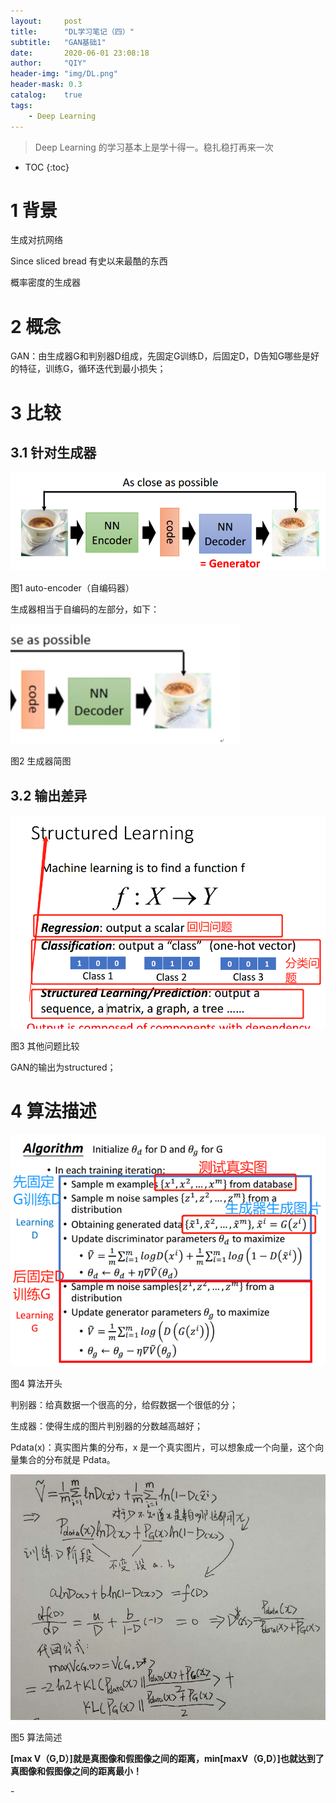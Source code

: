 ```yaml
---
layout:     post
title:      "DL学习笔记（四）"
subtitle:   "GAN基础1"
date:       2020-06-01 23:08:18
author:     "QIY"
header-img: "img/DL.png"
header-mask: 0.3 
catalog:    true
tags:
    - Deep Learning
---
```



> Deep Learning 的学习基本上是学十得一。稳扎稳打再来一次

* TOC
{:toc}

# **1 背景**

生成对抗网络

Since sliced bread 有史以来最酷的东西

概率密度的生成器

# **2 概念**

GAN：由生成器G和判别器D组成，先固定G训练D，后固定D，D告知G哪些是好的特征，训练G，循环迭代到最小损失；

# **3 比较**

## **3.1 针对生成器**

![](/img/in-post/200601_GAN/f939cde7263194898cea116971131955.png)

图1 auto-encoder（自编码器）

生成器相当于自编码的左部分，如下：

![](/img/in-post/200601_GAN/a4f5dc058e573b244008c5a421d43eb8.png)

图2 生成器简图

## **3.2 输出差异**

![](/img/in-post/200601_GAN/447243d5c3843e34218db1e31e4979e5.png)

图3 其他问题比较

GAN的输出为structured；

# **4 算法描述**

![](/img/in-post/200601_GAN/461716744ee5c52a6a024e03830a5686.png)

图4 算法开头

判别器：给真数据一个很高的分，给假数据一个很低的分；

生成器：使得生成的图片判别器的分数越高越好；

Pdata(x)：真实图片集的分布，x
是一个真实图片，可以想象成一个向量，这个向量集合的分布就是 Pdata。

![](/img/in-post/200601_GAN/cd4ccc4b748cdd032e2e5e448a789838.png)

图5 算法简述

**[max
V（G,D）]就是真图像和假图像之间的距离，min[maxV（G,D）]也就达到了真图像和假图像之间的距离最小！**

\-
